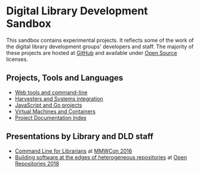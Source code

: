 
# Digital Library Development Sandbox

This sandbox contains experimental projects. It reflects some of the
work of the digital library development groups' developers and staff.
The majority of these projects are hosted at [GitHub](https://github.com/caltechlibrary") and available under [Open Source](https://en.wikipedia.org/wiki/Open_source) licenses.

<!-- ## Articles and Musings -->

## Projects, Tools and Languages

+ [Web tools and command-line](web-and-cli-tools.html)
+ [Harvesters and Systems integration](harvesters-and-system-integration.html)
+ [JavaScript and Go projects](languages-and-tooling.html)
+ [Virtual Machines and Containers](virtual-machines-and-containers.html)
+ [Project Documentation Index](project_index.html "List all GitHub repositories with 'pages' enabled")

## Presentations by Library and DLD staff

+ [Command Line for Librarians](https://caltechlibrary.github.io/command-line-for-librarians/) at [MMWCon 2016](https://mmwcon.org/sessions/21)
+ [Building software at the edges of heterogeneous repositories](https://caltechlibrary.github.io/or2018-building-at-the-edges/) at [Open Repositories 2018](http://www.or2018.net/)
